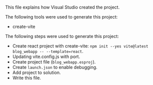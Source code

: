 This file explains how Visual Studio created the project.

The following tools were used to generate this project:
- create-vite

The following steps were used to generate this project:
- Create react project with create-vite: `npm init --yes vite@latest blog_webapp -- --template=react`.
- Updating vite.config.js with port.
- Create project file (`blog_webapp.esproj`).
- Create `launch.json` to enable debugging.
- Add project to solution.
- Write this file.
